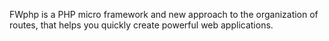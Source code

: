 FWphp is a PHP micro framework and new approach to the organization of routes, that helps you quickly create powerful web applications.
